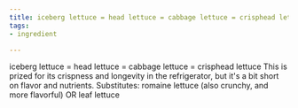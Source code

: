 ```yaml
---
title: iceberg lettuce = head lettuce = cabbage lettuce = crisphead lettuce
tags:
- ingredient

---
```

iceberg lettuce = head lettuce = cabbage lettuce = crisphead lettuce This is prized for its crispness and longevity in the refrigerator, but it's a bit short on flavor and nutrients. Substitutes: romaine lettuce (also crunchy, and more flavorful) OR leaf lettuce
